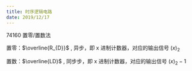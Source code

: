 ```yaml
---
title: 时序逻辑电路
date: 2019/12/17
---
```


74160 置零/置数法

置零：$\overline{R_{D}}$  , 异步，即 x 进制计数器，对应的输出信号 $(x)_{2}$

置数：$\overline{LD}$  , 同步步，即 x 进制计数器，对应的输出信号 $(x)_{2}-1$

